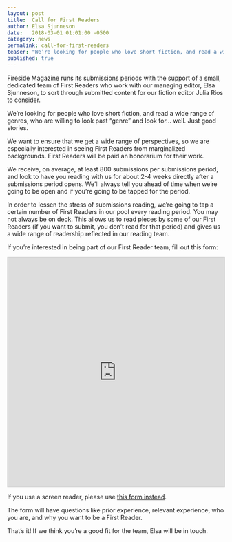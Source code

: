 ```yaml
---
layout: post
title:  Call for First Readers
author: Elsa Sjunneson
date:   2018-03-01 01:01:00 -0500
category: news
permalink: call-for-first-readers
teaser: "We’re looking for people who love short fiction, and read a wide range of genres, who are willing to look past “genre” and look for... well. Just good stories."
published: true
---
```


Fireside Magazine runs its submissions periods with the support of a small, dedicated team of First Readers who work with our managing editor, Elsa Sjunneson, to sort through submitted content for our fiction editor Julia Rios to consider.

We’re looking for people who love short fiction, and read a wide range of genres, who are willing to look past “genre” and look for... well. Just good stories.

We want to ensure that we get a wide range of perspectives, so we are especially interested in seeing First Readers from marginalized backgrounds. First Readers will be paid an honorarium for their work.

We receive, on average, at least 800 submissions per submissions period, and look to have you reading with us for about 2-4 weeks directly after a submissions period opens. We’ll always tell you ahead of time when we’re going to be open and if you’re going to be tapped for the period.

In order to lessen the stress of submissions reading, we’re going to tap a certain number of First Readers in our pool every reading period. You may not always be on deck. This allows us to read pieces by some of our First Readers (if you want to submit, you don’t read for that period) and gives us a wide range of readership reflected in our reading team.

If you’re interested in being part of our First Reader team, fill out this form:

<iframe class="airtable-embed" src="https://airtable.com/embed/shrvgZBvwxj0g0uiD?backgroundColor=red" frameborder="0" onmousewheel="" width="100%" height="533" style="background: transparent; border: 1px solid #ccc;"></iframe>

If you use a screen reader, please use [this form instead](https://goo.gl/forms/GizYIt5VhlhiYFdA2).

The form will have questions like prior experience, relevant experience, who you are, and why you want to be a First Reader.

That’s it! If we think you’re a good fit for the team, Elsa will be in touch.
